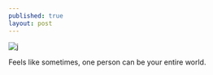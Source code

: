 ```yaml
---
published: true
layout: post
---
```

![j]({{site.baseurl}}/_posts/275013840_724960465536688_6289502527122816886_n.jpg)

Feels like sometimes, one person can be your entire world.
